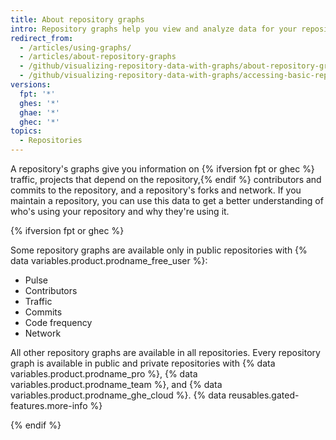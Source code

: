 ```yaml
---
title: About repository graphs
intro: Repository graphs help you view and analyze data for your repository.
redirect_from:
  - /articles/using-graphs/
  - /articles/about-repository-graphs
  - /github/visualizing-repository-data-with-graphs/about-repository-graphs
  - /github/visualizing-repository-data-with-graphs/accessing-basic-repository-data/about-repository-graphs
versions:
  fpt: '*'
  ghes: '*'
  ghae: '*'
  ghec: '*'
topics:
  - Repositories
---
```

A repository's graphs give you information on {% ifversion fpt or ghec %} traffic, projects that depend on the repository,{% endif %} contributors and commits to the repository, and a repository's forks and network. If you maintain a repository, you can use this data to get a better understanding of who's using your repository and why they're using it.

{% ifversion fpt or ghec %}

Some repository graphs are available only in public repositories with {% data variables.product.prodname_free_user %}:
- Pulse
- Contributors
- Traffic
- Commits
- Code frequency
- Network

All other repository graphs are available in all repositories. Every repository graph is available in public and private repositories with {% data variables.product.prodname_pro %}, {% data variables.product.prodname_team %}, and {% data variables.product.prodname_ghe_cloud %}. {% data reusables.gated-features.more-info %}

{% endif %}
